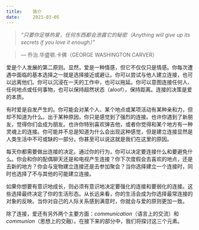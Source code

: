 ```yaml
---
title:    简介
date:     2021-03-05
---
```


> *“只要你足够热爱，任何东西都会泄露它的秘密（Anything will give up its secrets if you love it enough）”*

> — 乔治.华盛顿.卡佛（GEORGE WASHINGTON CARVER）

爱是个人发展的第二原则。显然，爱是一种情感，但它不仅仅只是情感。你每次遭遇中面临的基本选择之一就是选择接近或避让。你可以尝试与他人建立连接，也可以远离他们。你可以沉浸在一天的工作中，也可以拖延。你可以意图连接任何人、任何地点或任何事物，也可以保持超然状态（aloof），保持距离。连接的决策是爱的本质。

有时爱是自发产生的。你可能会对某个人、某个地点或某项活动有某种亲和力，但却不知道为什么。出于某种原因，你只是感觉到了强烈的连接。也许你遇到了新朋友，觉得你们会成为朋友。也许你特别喜欢弹吉他，或者你觉得和某个地方有一种灵魂上的连接。你可能并不总是知道为什么会出现这种感觉，但是建立连接显然是人类生活中不可或缺的一部分。你甚至可以说这就是我们在这里的原因。

每天你都需要做出连接的决定。通过你的行为，你可以决定要连接什么和要避免什么。你会和你的配偶聊天还是和电视产生连接？你下次度假会去喜欢的地点，还是去新的地方？你会与宠物建立连接还是去参加聚会？当你选择建立一个连接时，同时也选择了不与其他的可能建立连接。

如果你想要有意识地成长，则必须有意识地决定要强化的连接和要弱化的连接。这些选择最终决定了你的生活形态。从长远来看，你的生活会成为你选择最常连接的对象的反映。当你对自己的人际关系感到满意时，你就会与爱的原则更加一致。

除了连接，爱还有另外两个主要方面：*communication*（语言上的交流）和 *communion*（思想上的交融）。在接下来的部分中，我们将探讨这三个元素。

